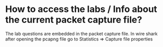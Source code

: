 # How to access the labs / Info about the current packet capture file?

The lab questions are embedded in the packet capture file. In wire shark after 
opening the pcapng file go to 
Statistics =>
	Capture file properties
